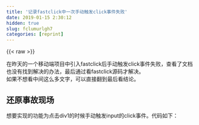 ```yaml
---
title: '记录fastclick中一次手动触发click事件失败' 
date: 2019-01-15 2:30:12
hidden: true
slug: fclumurlgh7
categories: [reprint]
---
```


{{< raw >}}

                    
<p>在昨天的一个移动端项目中引入fastclick后手动触发click事件失败，查看了文档也没有找到解决的办法，最后通过看fastclick源码才解决。<br>如果不想看中间这么多文字，可以直接翻到最后看结论。</p>
<h2 id="articleHeader0">还原事故现场</h2>
<p>想要实现的功能为点击div1的时候手动触发input的click事件。代码如下：</p>
<div class="widget-codetool" style="display:none;">
      <div class="widget-codetool--inner">
      <span class="selectCode code-tool" data-toggle="tooltip" data-placement="top" title="" data-original-title="全选"></span>
      <span type="button" class="copyCode code-tool" data-toggle="tooltip" data-placement="top" data-clipboard-text="<style>
    <div>
        <div class=&quot;div1&quot; @click=&quot;handleClick&quot;>
            input标签是隐藏的，只能看到div1
        </div>
        <input type=&quot;file&quot; style=&quot;display: none&quot; res=&quot;input&quot;>
    </div>
</style>

<script>
    export default {
        methos: {
            handleClick() {
                this.$refs.input.click()
            }
        }
    }
</script>" title="" data-original-title="复制"></span>
      <span type="button" class="saveToNote code-tool" data-toggle="tooltip" data-placement="top" title="" data-original-title="放进笔记"></span>
      </div>
      </div><pre class="javascript hljs"><code class="javascript">&lt;style&gt;
    <span class="xml"><span class="hljs-tag">&lt;<span class="hljs-name">div</span>&gt;</span>
        <span class="hljs-tag">&lt;<span class="hljs-name">div</span> <span class="hljs-attr">class</span>=<span class="hljs-string">"div1"</span> @<span class="hljs-attr">click</span>=<span class="hljs-string">"handleClick"</span>&gt;</span>
            input标签是隐藏的，只能看到div1
        <span class="hljs-tag">&lt;/<span class="hljs-name">div</span>&gt;</span>
        <span class="hljs-tag">&lt;<span class="hljs-name">input</span> <span class="hljs-attr">type</span>=<span class="hljs-string">"file"</span> <span class="hljs-attr">style</span>=<span class="hljs-string">"display: none"</span> <span class="hljs-attr">res</span>=<span class="hljs-string">"input"</span>&gt;</span>
    <span class="hljs-tag">&lt;/<span class="hljs-name">div</span>&gt;</span>
<span class="hljs-tag">&lt;/<span class="hljs-name">style</span>&gt;</span></span>

&lt;script&gt;
    <span class="hljs-keyword">export</span> <span class="hljs-keyword">default</span> {
        <span class="hljs-attr">methos</span>: {
            handleClick() {
                <span class="hljs-keyword">this</span>.$refs.input.click()
            }
        }
    }
&lt;<span class="hljs-regexp">/script&gt;</span></code></pre>
<p>在没有引入fastclick的时候，可以按照预期工作，引入之后，在Android中也可以正常工作，但是在iOS却无论如何也不行。即使在input标签加上needsclick类也不行。<br>神奇的是如果连续手动触发两次click事件，则在iOS中就可以正常工作了！！</p>
<p>代码如下：</p>
<div class="widget-codetool" style="display:none;">
      <div class="widget-codetool--inner">
      <span class="selectCode code-tool" data-toggle="tooltip" data-placement="top" title="" data-original-title="全选"></span>
      <span type="button" class="copyCode code-tool" data-toggle="tooltip" data-placement="top" data-clipboard-text="handleClick() {
    this.$refs.input.click()
    this.$refs.input.click()
}" title="" data-original-title="复制"></span>
      <span type="button" class="saveToNote code-tool" data-toggle="tooltip" data-placement="top" title="" data-original-title="放进笔记"></span>
      </div>
      </div><pre class="javascript hljs"><code class="javascript">handleClick() {
    <span class="hljs-keyword">this</span>.$refs.input.click()
    <span class="hljs-keyword">this</span>.$refs.input.click()
}</code></pre>
<p>想来想去，原因只能出在fastclick身上，首先看了文档，并没有发现解决的方法，只能去看源码了。虽然第一次用fastclick的时候就读过代码，当时只不过为了知道大概实现原理泛泛的读了一遍，不够细致。这次又重新看了一遍。关于源码的解读网上有很多，这里就不细说，代码不长，建议最好自己读一读。</p>
<h2 id="articleHeader1">追踪溯源，找到问题原因症结</h2>
<p>看完源码，就可以回答之前的疑问了。</p>
<h5>1、为什么安卓可以正常工作？</h5>
<p><a href="https://github.com/ftlabs/fastclick/blob/v1.0.6/lib/fastclick.js#L750-L767" rel="nofollow noreferrer" target="_blank">代码</a>：</p>
<div class="widget-codetool" style="display:none;">
      <div class="widget-codetool--inner">
      <span class="selectCode code-tool" data-toggle="tooltip" data-placement="top" title="" data-original-title="全选"></span>
      <span type="button" class="copyCode code-tool" data-toggle="tooltip" data-placement="top" data-clipboard-text="if (deviceIsAndroid) {
    metaViewport = document.querySelector('meta[name=viewport]');

    if (metaViewport) {
        // Chrome on Android with user-scalable=&quot;no&quot; doesn't need FastClick (issue #89)
        if (metaViewport.content.indexOf('user-scalable=no') !== -1) {
            return true;
        }
        // Chrome 32 and above with width=device-width or less don't need FastClick
        if (chromeVersion > 31 &amp;&amp; document.documentElement.scrollWidth <= window.outerWidth) {
            return true;
        }
    }

// Chrome desktop doesn't need FastClick (issue #15)
} else {
    return true;
}" title="" data-original-title="复制"></span>
      <span type="button" class="saveToNote code-tool" data-toggle="tooltip" data-placement="top" title="" data-original-title="放进笔记"></span>
      </div>
      </div><pre class="javascript hljs"><code class="javascript"><span class="hljs-keyword">if</span> (deviceIsAndroid) {
    metaViewport = <span class="hljs-built_in">document</span>.querySelector(<span class="hljs-string">'meta[name=viewport]'</span>);

    <span class="hljs-keyword">if</span> (metaViewport) {
        <span class="hljs-comment">// Chrome on Android with user-scalable="no" doesn't need FastClick (issue #89)</span>
        <span class="hljs-keyword">if</span> (metaViewport.content.indexOf(<span class="hljs-string">'user-scalable=no'</span>) !== <span class="hljs-number">-1</span>) {
            <span class="hljs-keyword">return</span> <span class="hljs-literal">true</span>;
        }
        <span class="hljs-comment">// Chrome 32 and above with width=device-width or less don't need FastClick</span>
        <span class="hljs-keyword">if</span> (chromeVersion &gt; <span class="hljs-number">31</span> &amp;&amp; <span class="hljs-built_in">document</span>.documentElement.scrollWidth &lt;= <span class="hljs-built_in">window</span>.outerWidth) {
            <span class="hljs-keyword">return</span> <span class="hljs-literal">true</span>;
        }
    }

<span class="hljs-comment">// Chrome desktop doesn't need FastClick (issue #15)</span>
} <span class="hljs-keyword">else</span> {
    <span class="hljs-keyword">return</span> <span class="hljs-literal">true</span>;
}</code></pre>
<p>在fastclick刚运行的时候，就判断是否需要使用fastclick，我的安卓测试机chrome大于32 且设置了width=device-width。所以在安卓下我点击使用的原生click事件当然没问题。</p>
<h5>2、为什么iOS需要手动触发两次click事件才可以？</h5>
<p>这就是这次“事故”的关键所在，当我点击的时候，一共触发了单词click事件，其中第一次为点击div触发，后两次为手动触发input的click事件。</p>
<p>第一次click事件时，fastclick在onTouchStart中将targetElement设置为div1,<br>这次成功执行sendClick() ，目标并不是我们想要的input。</p>
<p>紧接着是第一次手动触发click事件，但是因为是通过element.click()函数手动触发，所以没有onTouchStart这个过程，因此此时<strong>targetElement当然还是div1</strong> ！！！ 这时needsClick返回了false，从而导致onClick中onMouse函数也返回了false，并终止了事件，随后就将targetElement置为null。</p>
<p>在第二次手动click事件中，因为此时targetElement为null，所以在onMouse中返回true，接着从而顺利触发了原生click事件。</p>
<div class="widget-codetool" style="display:none;">
      <div class="widget-codetool--inner">
      <span class="selectCode code-tool" data-toggle="tooltip" data-placement="top" title="" data-original-title="全选"></span>
      <span type="button" class="copyCode code-tool" data-toggle="tooltip" data-placement="top" data-clipboard-text="if (!this.targetElement) {
    return true;
}" title="" data-original-title="复制"></span>
      <span type="button" class="saveToNote code-tool" data-toggle="tooltip" data-placement="top" title="" data-original-title="放进笔记"></span>
      </div>
      </div><pre class="javascript hljs"><code class="javascript"><span class="hljs-keyword">if</span> (!<span class="hljs-keyword">this</span>.targetElement) {
    <span class="hljs-keyword">return</span> <span class="hljs-literal">true</span>;
}</code></pre>
<h5>3、为什么在input标签加上needsclick也不能成功触发click事件？</h5>
<p>因为第一次手动执行click() 的时，这时候的targetElement还是div1，即点击时的元素，而我将needsclick绑定在input上了，因此当然在targetElement上找不到needsclick了。<br>此时我们也就找到了解决问题的办法：<strong>将needsclick绑定在div1，即实际点击的元素上。</strong></p>
<h2 id="articleHeader2">结论及收获</h2>
<ul>
<li><p>如果想触发原生click事件，请将needsclick绑定在实际点击的元素上，即e.targe上，而不是你手动触发的元素上。这可以说是fastclick的一个小bug，因为之前的点击影响了后面的点击。</p></li>
<li><p>只能在click的回调函数中手动触发element.click() ，否则无效，有兴趣的可以试试。这个在MDN上没写，算是意外收获。</p></li>
</ul>

                
{{< /raw >}}

# 版权声明
本文资源来源互联网，仅供学习研究使用，版权归该资源的合法拥有者所有，

本文仅用于学习、研究和交流目的。转载请注明出处、完整链接以及原作者。

原作者若认为本站侵犯了您的版权，请联系我们，我们会立即删除！

## 原文标题
记录fastclick中一次手动触发click事件失败

## 原文链接
[https://segmentfault.com/a/1190000009246194](https://segmentfault.com/a/1190000009246194)

